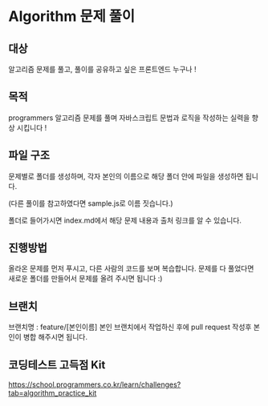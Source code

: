 # Algorithm 문제 풀이

## 대상

알고리즘 문제를 풀고, 풀이를 공유하고 싶은 프론트엔드 누구나 !

## 목적

programmers 알고리즘 문제를 풀며 자바스크립트 문법과 로직을 작성하는 실력을 향상 시킵니다 !

## 파일 구조

문제별로 폴더를 생성하며, 각자 본인의 이름으로 해당 폴더 안에 파일을 생성하면 됩니다.

(다른 풀이를 참고하였다면 sample.js로 이름 짓습니다.)

폴더로 들어가시면 index.md에서 해당 문제 내용과 출처 링크를 알 수 있습니다.

## 진행방법

올라온 문제를 먼저 푸시고, 다른 사람의 코드를 보며 복습합니다.
문제를 다 풀었다면 새로운 폴더를 만들어서 문제를 올려 주시면 됩니다 :)

## 브랜치

브랜치명 : feature/[본인이름]
본인 브랜치에서 작업하신 후에 pull request 작성후 본인이 병합 해주시면 됩니다.

## 코딩테스트 고득점 Kit

https://school.programmers.co.kr/learn/challenges?tab=algorithm_practice_kit
